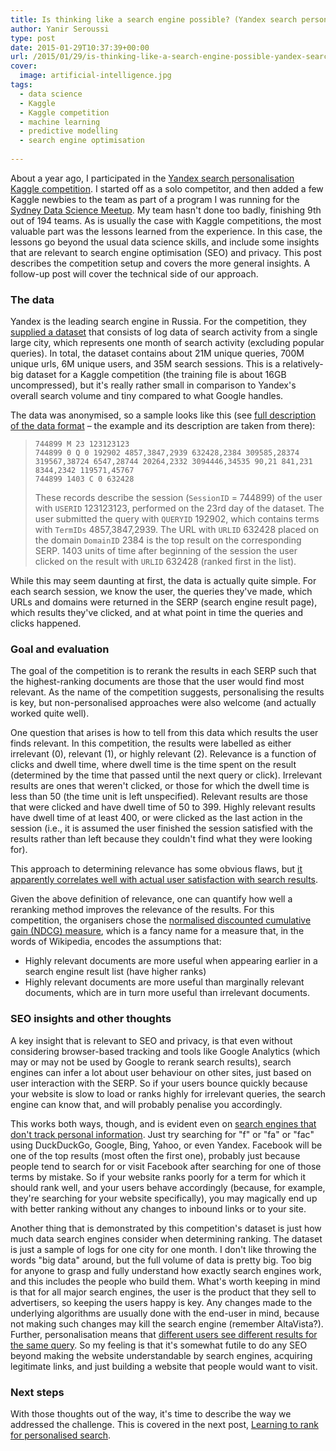 ```yaml
---
title: Is thinking like a search engine possible? (Yandex search personalisation – Kaggle competition summary – part 1)
author: Yanir Seroussi
type: post
date: 2015-01-29T10:37:39+00:00
url: /2015/01/29/is-thinking-like-a-search-engine-possible-yandex-search-personalisation-kaggle-competition-summary-part-1/
cover:
  image: artificial-intelligence.jpg
tags:
  - data science
  - Kaggle
  - Kaggle competition
  - machine learning
  - predictive modelling
  - search engine optimisation
 
---
```

About a year ago, I participated in the <a href="https://www.kaggle.com/c/yandex-personalized-web-search-challenge" target="_blank" rel="noopener">Yandex search personalisation Kaggle competition</a>. I started off as a solo competitor, and then added a few Kaggle newbies to the team as part of a program I was running for the <a href="http://www.meetup.com/Data-Science-Sydney/" target="_blank" rel="noopener">Sydney Data Science Meetup</a>. My team hasn't done too badly, finishing 9th out of 194 teams. As is usually the case with Kaggle competitions, the most valuable part was the lessons learned from the experience. In this case, the lessons go beyond the usual data science skills, and include some insights that are relevant to search engine optimisation (SEO) and privacy. This post describes the competition setup and covers the more general insights. A follow-up post will cover the technical side of our approach.

### The data

Yandex is the leading search engine in Russia. For the competition, they <a href="https://www.kaggle.com/c/yandex-personalized-web-search-challenge/data" target="_blank" rel="noopener">supplied a dataset</a> that consists of log data of search activity from a single large city, which represents one month of search activity (excluding popular queries). In total, the dataset contains about 21M unique queries, 700M unique urls, 6M unique users, and 35M search sessions. This is a relatively-big dataset for a Kaggle competition (the training file is about 16GB uncompressed), but it's really rather small in comparison to Yandex's overall search volume and tiny compared to what Google handles.

The data was anonymised, so a sample looks like this (see <a href="https://www.kaggle.com/c/yandex-personalized-web-search-challenge/details/logs-format" target="_blank" rel="noopener">full description of the data format</a> &#8211; the example and its description are taken from there):

> ```text
> 744899 M 23 123123123
> 744899 0 Q 0 192902 4857,3847,2939 632428,2384 309585,28374 319567,38724 6547,28744 20264,2332 3094446,34535 90,21 841,231 8344,2342 119571,45767
> 744899 1403 C 0 632428
> ```
>
> These records describe the session (<code>SessionID</code> = 744899) of the user with <code>USERID</code> 123123123, performed on the 23rd day of the dataset. The user submitted the query with <code>QUERYID</code> 192902, which contains terms with <code>TermIDs</code> 4857,3847,2939. The URL with <code>URLID</code> 632428 placed on the domain <code>DomainID</code> 2384 is the top result on the corresponding SERP. 1403 units of time after beginning of the session the user clicked on the result with <code>URLID</code> 632428 (ranked first in the list).

While this may seem daunting at first, the data is actually quite simple. For each search session, we know the user, the queries they've made, which URLs and domains were returned in the SERP (search engine result page), which results they've clicked, and at what point in time the queries and clicks happened.

### Goal and evaluation

The goal of the competition is to rerank the results in each SERP such that the highest-ranking documents are those that the user would find most relevant. As the name of the competition suggests, personalising the results is key, but non-personalised approaches were also welcome (and actually worked quite well).

One question that arises is how to tell from this data which results the user finds relevant. In this competition, the results were labelled as either irrelevant (0), relevant (1), or highly relevant (2). Relevance is a function of clicks and dwell time, where dwell time is the time spent on the result (determined by the time that passed until the next query or click). Irrelevant results are ones that weren't clicked, or those for which the dwell time is less than 50 (the time unit is left unspecified). Relevant results are those that were clicked and have dwell time of 50 to 399. Highly relevant results have dwell time of at least 400, or were clicked as the last action in the session (i.e., it is assumed the user finished the session satisfied with the results rather than left because they couldn't find what they were looking for).

This approach to determining relevance has some obvious flaws, but <a href="https://www.kaggle.com/c/yandex-personalized-web-search-challenge/details/evaluation" target="_blank" rel="noopener">it apparently correlates well with actual user satisfaction with search results</a>.

Given the above definition of relevance, one can quantify how well a reranking method improves the relevance of the results. For this competition, the organisers chose the <a href="https://en.wikipedia.org/wiki/Discounted_cumulative_gain" target="_blank" rel="noopener">normalised discounted cumulative gain (NDCG) measure</a>, which is a fancy name for a measure that, in the words of Wikipedia, encodes the assumptions that:

  * Highly relevant documents are more useful when appearing earlier in a search engine result list (have higher ranks)
  * Highly relevant documents are more useful than marginally relevant documents, which are in turn more useful than irrelevant documents.

### SEO insights and other thoughts

A key insight that is relevant to SEO and privacy, is that even without considering browser-based tracking and tools like Google Analytics (which may or may not be used by Google to rerank search results), search engines can infer a lot about user behaviour on other sites, just based on user interaction with the SERP. So if your users bounce quickly because your website is slow to load or ranks highly for irrelevant queries, the search engine can know that, and will probably penalise you accordingly.

This works both ways, though, and is evident even on <a href="http://donttrack.us/" target="_blank" rel="noopener">search engines that don't track personal information</a>. Just try searching for "f" or "fa" or "fac" using DuckDuckGo, Google, Bing, Yahoo, or even Yandex. Facebook will be one of the top results (most often the first one), probably just because people tend to search for or visit Facebook after searching for one of those terms by mistake. So if your website ranks poorly for a term for which it should rank well, and your users behave accordingly (because, for example, they're searching for your website specifically), you may magically end up with better ranking without any changes to inbound links or to your site.

Another thing that is demonstrated by this competition's dataset is just how much data search engines consider when determining ranking. The dataset is just a sample of logs for one city for one month. I don't like throwing the words "big data" around, but the full volume of data is pretty big. Too big for anyone to grasp and fully understand how exactly search engines work, and this includes the people who build them. What's worth keeping in mind is that for all major search engines, the user is the product that they sell to advertisers, so keeping the users happy is key. Any changes made to the underlying algorithms are usually done with the end-user in mind, because not making such changes may kill the search engine (remember AltaVista?). Further, personalisation means that <a href="http://dontbubble.us/" target="_blank" rel="noopener">different users see different results for the same query</a>. So my feeling is that it's somewhat futile to do any SEO beyond making the website understandable by search engines, acquiring legitimate links, and just building a website that people would want to visit.

### Next steps

With those thoughts out of the way, it's time to describe the way we addressed the challenge. This is covered in the next post, [Learning to rank for personalised search][1].

 [1]: http://yanirseroussi.com/2015/02/11/learning-to-rank-for-personalised-search-yandex-search-personalisation-kaggle-competition-summary-part-2/ "Learning to rank for personalised search (Yandex Search Personalisation – Kaggle Competition Summary – Part 2)"
